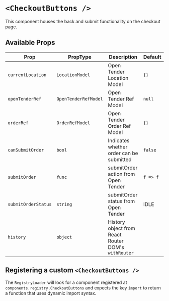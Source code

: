 # `<CheckoutButtons />`

This component houses the back and submit functionality on the checkout page.

## Available Props

| Prop                | PropType             | Description                                         | Default  |
| ------------------- | -------------------- | --------------------------------------------------- | -------- |
| `currentLocation`   | `LocationModel`      | Open Tender Location Model                          | `{}`     |
| `openTenderRef`     | `OpenTenderRefModel` | Open Tender Ref Model                               | `null`   |
| `orderRef`          | `OrderRefModel`      | Open Tender Order Ref Model                         | `{}`     |
| `canSubmitOrder`    | `bool`               | Indicates whether order can be submitted            | `false`  |
| `submitOrder`       | `func`               | submitOrder action from Open Tender                 | `f => f` |
| `submitOrderStatus` | `string`             | submitOrder status from Open Tender                 | IDLE     |
| `history`           | `object`             | History object from React Router DOM's `withRouter` |          |

## Registering a custom `<CheckoutButtons />`

The `RegistryLoader` will look for a component registered at `components.registry.CheckoutButtons` and expects the key `import` to return a function that uses dynamic import syntax.
